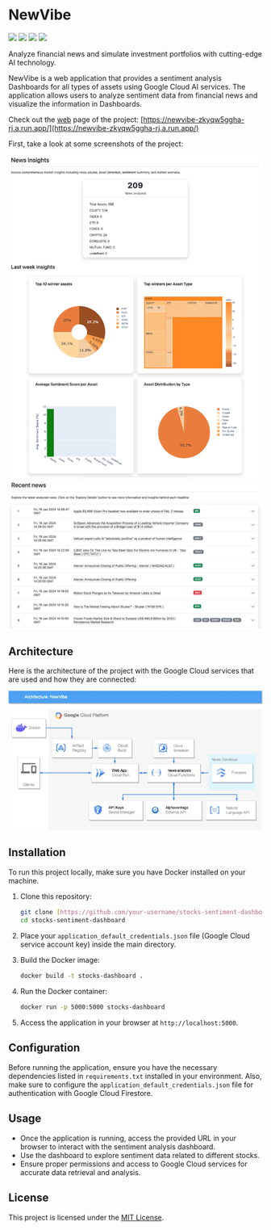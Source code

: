 # NewVibe

[<img src="https://img.shields.io/badge/Flask-000000?style=for-the-badge&logo=flask&logoColor=white"/>](https://flask.palletsprojects.com/en/) [<img src="https://img.shields.io/badge/Docker-2CA5E0?style=for-the-badge&logo=docker&logoColor=white"/>](https://hub.docker.com/r/tadeop/financial-news-dashboard)
[<img src="https://img.shields.io/badge/Google_Cloud-4285F4?style=for-the-badge&logo=google-cloud&logoColor=white"/>](https://img.shields.io/badge/Google_Cloud-4285F4?style=for-the-badge&logo=google-cloud&logoColor=white)
[<img src="https://img.shields.io/badge/LinkedIn-0077B5?style=for-the-badge&logo=linkedin&logoColor=white"/>](https://www.linkedin.com/in/tadeo-deluca/)

Analyze financial news and simulate investment portfolios with cutting-edge AI technology.

NewVibe is a web application that provides a sentiment analysis Dashboards for all types of assets using Google Cloud AI services. The application allows users to analyze sentiment data from financial news and visualize the information in Dashboards.

Check out the [web](https://newvibe-zkyqw5ggha-rj.a.run.app/) page of the project: [https://newvibe-zkyqw5ggha-rj.a.run.app/](https://newvibe-zkyqw5ggha-rj.a.run.app/)

First, take a look at some screenshots of the project:

<div align="center">
  <img src="images/Screen Shot 2024-01-20 at 23.23.55.png" alt="Financial News Dashboard Screenshot 1">
</div>

<div align="center">
  <img src="images/Screen Shot 2024-01-20 at 23.24.15.png" alt="Financial News Dashboard Screenshot 2">
</div>

## Architecture

Here is the architecture of the project with the Google Cloud services that are used and how they are connected:

<div align="center">
  <img src="app/static/stocks-dashboard-flow.jpg" alt="Financial News Analysis Architecture">
</div>

## Installation

To run this project locally, make sure you have Docker installed on your machine.

1. Clone this repository:

    ```bash
    git clone [https://github.com/your-username/stocks-sentiment-dashboard.git](https://github.com/TadeopCreator/stocks-sentiment-dashboard.git)
    cd stocks-sentiment-dashboard
    ```

2. Place your `application_default_credentials.json` file (Google Cloud service account key) inside the main directory.

3. Build the Docker image:

    ```bash
    docker build -t stocks-dashboard .
    ```

4. Run the Docker container:

    ```bash
    docker run -p 5000:5000 stocks-dashboard
    ```

5. Access the application in your browser at `http://localhost:5000`.

## Configuration

Before running the application, ensure you have the necessary dependencies listed in `requirements.txt` installed in your environment. Also, make sure to configure the `application_default_credentials.json` file for authentication with Google Cloud Firestore.

## Usage

- Once the application is running, access the provided URL in your browser to interact with the sentiment analysis dashboard.
- Use the dashboard to explore sentiment data related to different stocks.
- Ensure proper permissions and access to Google Cloud services for accurate data retrieval and analysis.

## License

This project is licensed under the [MIT License](LICENSE).
